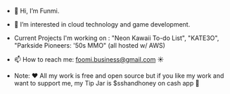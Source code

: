 - 👋 Hi, I’m  Funmi.
- 👀 I’m interested in cloud technology and game development.
- Current Projects I'm working on : "Neon Kawaii To-do List", "KATE3O", "Parkside Pioneers: '50s MMO" (all hosted w/ AWS)
- 📫 How to reach me: foomi.business@gmail.com ☀




- Note: ❤️ All my work is free and open source but if you like my work and want to support me, my Tip Jar is $sshandhoney on cash app 🍯


<!---
kat3o/kat3o is a ✨ special ✨ repository because its `README.md` (this file) appears on your GitHub profile.
You can click the Preview link to take a look at your changes.
--->

